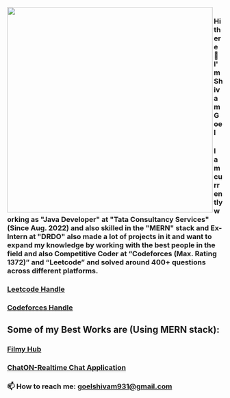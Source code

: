 
<img align="left" width="480px" src="https://i.ibb.co/h8SvJ31/Casual-Image-med.jpg">

### Hi there 👋 I'm Shivam Goel   


### I am currently working as "Java Developer" at "Tata Consultancy Services" (Since Aug. 2022) and also skilled in the "MERN" stack and Ex-Intern at "DRDO" also made a lot of projects in it and want to expand my knowledge by working with the best people in the field and also Competitive Coder at “Codeforces (Max. Rating 1372)” and “Leetcode” and solved around 400+ questions across different platforms.

### [Leetcode Handle](https://leetcode.com/goelshivam931/)
### [Codeforces Handle](https://codeforces.com/profile/shivam931) <br>

## Some of my Best Works are (Using MERN stack):

### [Filmy Hub](https://github.com/goelshivam931/Filmy-Hub-App) <br>
### [ChatON-Realtime Chat Application ](https://github.com/goelshivam931/ChatON-Realtime-Chat-App) <br>

### 📫 How to reach me: goelshivam931@gmail.com




<!--
**goelshivam931/goelshivam931** is a ✨ _special_ ✨ repository because its `README.md` (this file) appears on your GitHub profile.

Here are some ideas to get you started:

- 🔭 I’m currently working on ...
- 🌱 I’m currently learning ...
- 👯 I’m looking to collaborate on ...
- 🤔 I’m looking for help with ...
- 💬 Ask me about ...
- 📫 How to reach me: ...
- 😄 Pronouns: ...
- ⚡ Fun fact: ...
-->
